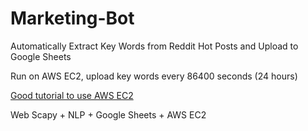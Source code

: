 # Marketing-Bot
Automatically Extract Key Words from Reddit Hot Posts and Upload to Google Sheets

Run on AWS EC2, upload key words every 86400 seconds (24 hours)

[Good tutorial to use AWS EC2](https://medium.com/automation-generation/step-by-step-guide-to-run-a-simple-trading-algorithm-in-the-cloud-using-python-alpaca-and-aws-34c899b678b0)

Web Scapy + NLP + Google Sheets + AWS EC2
